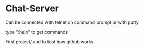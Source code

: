# Chat-Server

Can be connected with telnet on command prompt or with putty

type ":help" to get commands

First project/ and to test how github works
